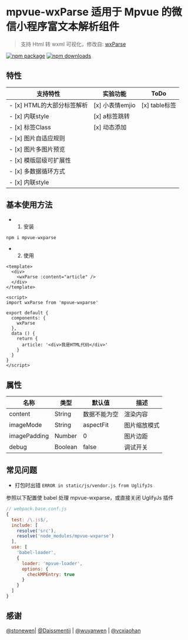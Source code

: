 # mpvue-wxParse 适用于 Mpvue 的微信小程序富文本解析组件</h1>

> 支持 Html 转 wxml 可视化，修改自: [wxParse](https://github.com/icindy/wxParse)

[![npm package](https://img.shields.io/npm/v/mpvue-wxparse.svg)](https://npmjs.org/package/mpvue-wxparse)
[![npm downloads](http://img.shields.io/npm/dm/mpvue-wxparse.svg)](https://npmjs.org/package/mpvue-wxparse)


## 特性

| 支持特性                  | 实验功能        | ToDo          |
| ------------------------ |---------------- | ------------- |
| - [x] HTML的大部分标签解析 | [x] 小表情emjio | [x] table标签 |
| - [x] 内联style           | [x] a标签跳转   |               |
| - [x] 标签Class           | [x] 动态添加    |               |
| - [x] 图片自适应规则       |                |               |
| - [x] 图片多图片预览       |                |               |
| - [x] 模版层级可扩展性     |                |               |
| - [x] 多数据循环方式       |                |               |
| - [x] 内联style           |                |               |


## 基本使用方法

* 1. 安装
``` bash
npm i mpvue-wxparse
```

* 2. 使用

``` vue
<template>
  <div>
    <wxParse :content="article" />
  </div>
</template>

<script>
import wxParse from 'mpvue-wxparse'

export default {
  components: {
    wxParse
  },
  data () {
    return {
      article: '<div>我是HTML代码</div>'
    }
  }
}
</script>
```


## 属性

| 名称              | 类型           | 默认值        | 描述           |
| -----------------|--------------- | ------------- | ------------- |
| content          | String         | 数据不能为空   | 渲染内容       |
| imageMode        | String         | aspectFit     | 图片缩放模式   |
| imagePadding     | Number         | 0             | 图片边距       |
| debug            | Boolean        | false         | 调试开关       |


## 常见问题

* 打包时出错 `ERROR in static/js/vendor.js from UglifyJs`

参照以下配置使 babel 处理 mpvue-wxparse，或直接关闭 UglifyJs 插件
``` js
// webpack.base.conf.js
{
  test: /\.js$/,
  include: [
    resolve('src'),
    resolve('node_modules/mpvue-wxparse')
  ],
  use: [
    'babel-loader',
    {
      loader: 'mpvue-loader',
      options: {
        checkMPEntry: true
      }
    }
  ]
}
```


## 感谢

[@stonewen](https://github.com/stonewen)| [@Daissmentii](https://github.com/Daissmentii)        | [@wuyanwen](https://github.com/wuyanwen)           | [@vcxiaohan](https://github.com/vcxiaohan)
